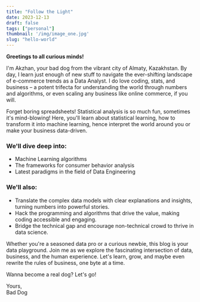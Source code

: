 ```yaml
---
title: "Follow the Light"
date: 2023-12-13
draft: false
tags: ["personal"]
thumbnail: '/img/image_one.jpg'
slug: "hello-world"
---
```

  
**Greetings to all curious minds!**  
  
I'm Akzhan, your bad dog from the vibrant city of Almaty, Kazakhstan. By day, I learn just enough of new stuff to navigate the ever-shifting landscape of e-commerce trends as a Data Analyst. I do love coding, stats, and business – a potent trifecta for understanding the world through numbers and algorithms, or even scaling any business like online commerce, if you will.  
  
Forget boring spreadsheets! Statistical analysis is so much fun, sometimes it's mind-blowing! Here, you'll learn about statistical learning, how to transform it into machine learning, hence interpret the world around you or make your business data-driven.  
  
### We'll dive deep into:  
  
* Machine Learning algorithms  
* The frameworks for consumer behavior analysis 
* Latest paradigms in the field of Data Engineering  
  
### We'll also:  
  
* Translate the complex data models with clear explanations and insights, turning numbers into powerful stories.  
* Hack the programming and algorithms that drive the value, making coding accessible and engaging.  
* Bridge the technical gap and encourage non-technical crowd to thrive in data science.  
  
Whether you're a seasoned data pro or a curious newbie, this blog is your data playground. Join me as we explore the fascinating intersection of data, business, and the human experience. Let's learn, grow, and maybe even rewrite the rules of business, one byte at a time.  
  
Wanna become a real dog? Let's go!  
  
Yours,  
Bad Dog